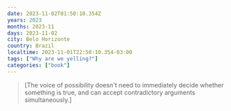 ```yaml
---
date: 2023-11-02T01:50:10.354Z
years: 2023
months: 2023-11
days: 2023-11-02
city: Belo Horizonte
country: Brazil
localtime: 2023-11-01T22:50:10.354-03:00
tags: ["Why are we yelling?"]
categories: ["book"]
---
```

> [The voice of possibility doesn't need to immediately decide whether something is true, and can accept contradictory arguments simultaneously.]
